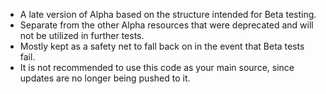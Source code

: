 - A late version of Alpha based on the structure intended for Beta testing.
- Separate from the other Alpha resources that were deprecated and will not be utilized in further tests.
- Mostly kept as a safety net to fall back on in the event that Beta tests fail.
- It is not recommended to use this code as your main source, since updates are no longer being pushed to it.
